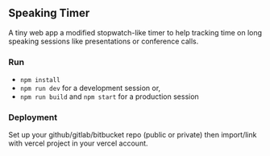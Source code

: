 ## Speaking Timer
A tiny web app a modified stopwatch-like timer to help tracking time on long speaking sessions like presentations or conference calls. 


### Run

- ```npm install```
- ```npm run dev``` for a development session or,
- ```npm run build``` and ```npm start``` for a production session


### Deployment

Set up your github/gitlab/bitbucket repo (public or private) then import/link with vercel project in your vercel account.

